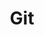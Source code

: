 ---
category: [git] #Category ID.
hue: var(--c-themeHueOrange) #Category hue. See note [1].
title: Git #Category title.
description: Git, GitHub, Gitlab 應用。
---